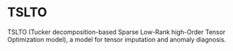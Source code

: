 # TSLTO
TSLTO (Tucker decomposition-based Sparse Low-Rank high-Order Tensor Optimization model), a model for tensor imputation and anomaly diagnosis.
